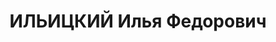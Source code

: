 ---
title: ИЛЬИЦКИЙ Илья Федорович
description: р. 1891, с. Крюки Брагінського р-ну Гомельської обл., єврей, з службовців,
  чл. ВКП(б), освіта середня, директор Дніпропетровської бази "Союзоптметиз". 11.01.1938
  звинувачений у належності до к/рев. організації, розстріляний 12.01.1938 р. Реабілітований
  14.04.1956 р.
---